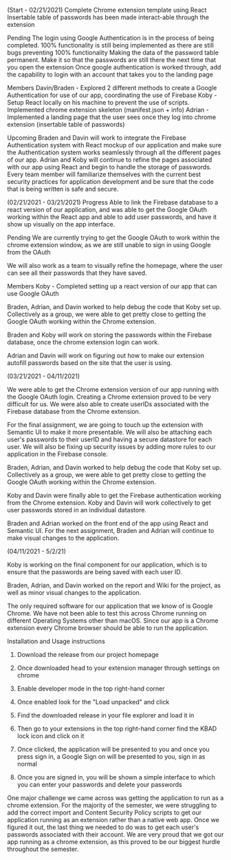 (Start - 02/21/2021)
Complete
Chrome extension template using React
Insertable table of passwords has been made interact-able through the extension

Pending
The login using Google Authentication is in the process of being completed. 100% functionality is still being implemented as there are still bugs preventing 100% functionality 
Making the data of the password table permanent. Make it so that the passwords are still there the next time that you open the extension
Once google authentication is worked through, add the capability to login with an account that takes you to the landing page

Members
Davin/Braden - Explored 2 different methods to create a Google Authentication for use of our app, coordinating the use of Firebase 
Koby - Setup React locally on his machine to prevent the use of scripts. Implemented chrome extension skeleton (manifest.json + info)
Adrian - Implemented a landing page that the user sees once they log into chrome extension (insertable table of passwords)

Upcoming
Braden and Davin will work to integrate the Firebase Authentication system with React mockup of our application and make sure the Authentication system works seamlessly through all the different pages of our app.
Adrian and Koby will continue to refine the pages associated with our app using React and begin to handle the storage of passwords.
Every team member will familiarize themselves with the current best security practices for application development and be sure that the code that is being written is safe and secure.

(02/21/2021 - 03/21/2021)
Progress
Able to link the Firebase database to a react version of our application, and was able to get the Google OAuth working within the React app and able to add user passwords, and have it show up visually on the app interface.

Pending
We are currently trying to get the Google OAuth to work within the chrome extension window, as we are still unable to sign in using Google from the OAuth


We will also work as a team to visually refine the homepage, where the user can see all their passwords that they have saved.

Members
Koby - 
Completed setting up a react version of our app that can use Google OAuth

Braden, Adrian, and Davin worked to help debug the code that Koby set up. Collectively as a group, we were able to get pretty close to getting the Google OAuth working within the Chrome extension.

Braden and Koby will work on storing the passwords within the Firebase database, once the chrome extension login can work.

Adrian and Davin will work on figuring out how to make our extension autofill passwords based on the site that the user is using.


(03/21/2021 - 04/11/2021)

We were able to get the Chrome extension version of our app running with the Google OAuth login. Creating a Chrome extension proved to be very difficult for us. We were also able to create userIDs associated with the Firebase database from the Chrome extension.

For the final assignment, we are going to touch up the extension with Semantic UI to make it more presentable. We will also be attaching each user's passwords to their userID and having a secure datastore for each user. We will also be fixing up security issues by adding more rules to our application in the Firebase console.

Braden, Adrian, and Davin worked to help debug the code that Koby set up. Collectively as a group, we were able to get pretty close to getting the Google OAuth working within the Chrome extension. 

Koby and Davin were finally able to get the Firebase authentication working from the Chrome extension. Koby and Davin will work collectively to get user passwords stored in an individual datastore.

Braden and Adrian worked on the front end of the app using React and Semantic UI. For the next assignment, Braden and Adrian will continue to make visual changes to the application.


(04/11/2021 - 5/2/21)

Koby is working on the final component for our application, which is to ensure that the passwords are being saved with each user ID.

Braden, Adrian, and Davin worked on the report and Wiki for the project, as well as minor visual changes to the application.

The only required software for our application that we know of is Google Chrome. We have not been able to test this across Chrome running on different Operating Systems other than macOS. Since our app is a Chrome extension every Chrome browser should be able to run the application. 

Installation and Usage instructions

1. Download the release from our project homepage

2. Once downloaded head to your extension manager through settings on chrome

3. Enable developer mode in the top right-hand corner 

4. Once enabled look for the "Load unpacked" and click 

5. Find the downloaded release in your file explorer and load it in

6. Then go to your extensions in the top right-hand corner find the KBAD lock icon and click on it

7. Once clicked, the application will be presented to you and once you press sign in, a Google Sign on will be presented to you, sign in as normal

8. Once you are signed in, you will be shown a simple interface to which you can enter your passwords and delete your passwords

One major challenge we came across was getting the application to run as a chrome extension. For the majority of the semester, we were struggling to add the correct import and Content Security Policy scripts to get our application running as an extension rather than a native web app. Once we figured it out, the last thing we needed to do was to get each user's passwords associated with their account. We are very proud that we got our app running as a chrome extension, as this proved to be our biggest hurdle throughout the semester.
